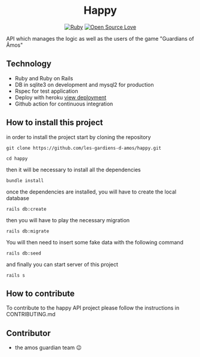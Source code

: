 <div align="center">
    <h1>Happy</h1>
</div>

<div align="center">

[![Ruby](https://img.shields.io/badge/language-ruby-red)](https://img.shields.io/badge/language-ruby-red)
[![Open Source Love](https://badges.frapsoft.com/os/v2/open-source.svg?v=103)](https://github.com/ellerbrock/open-source-badges/)

</div>

API which manages the logic as well as the users of the game "Guardians of Âmos"

## Technology 

* Ruby and Ruby on Rails
* DB in sqlite3 on development and mysql2 for production
* Rspec for test application
* Deploy with heroku [view deployment](https://happy-amos.herokuapp.com/users)
* Github action for continuous integration

## How to install this project

in order to install the project start by cloning the repository

```shell
git clone https://github.com/les-gardiens-d-amos/happy.git

cd happy
```

then it will be necessary to install all the dependencies

```
bundle install
```

once the dependencies are installed,  you will have to create the local database

```
rails db:create
```

then you will have to play the necessary migration

```
rails db:migrate
```

You will then need to insert some fake data with the following command

```
rails db:seed
```

and finally you can start server of this project

```
rails s
```

## How to contribute

To contribute to the happy API project please follow the instructions in CONTRIBUTING.md

<h2>Contributor</h2>

- the amos guardian team 😉
